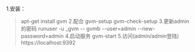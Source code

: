 1.安装：
>apt-get install gvm
2.配合
>gvm-setup
>gvm-check-setup
3.更新admin的密码
runuser -u _gvm -- gvmb --user=admin --new-password=admin
4.启动服务
gvm-start
5.访问(admin/admin登陆)
https://localhost:9392
